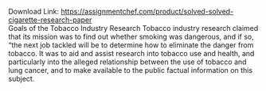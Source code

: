 Download Link: https://assignmentchef.com/product/solved-solved-cigarette-research-paper
<br>
Goals of the Tobacco Industry Research Tobacco industry research claimed that its mission was to find out whether smoking was dangerous, and if so, “the next job tackled will be to determine how to eliminate the danger from tobacco. It was to aid and assist research into tobacco use and health, and particularly into the alleged relationship between the use of tobacco and lung cancer, and to make available to the public factual information on this subject.